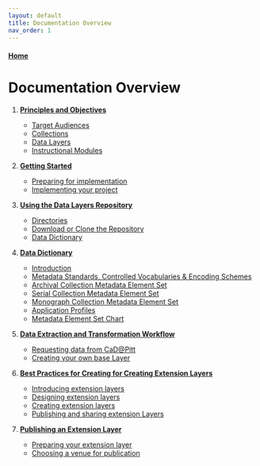 ```yaml
---
layout: default
title: Documentation Overview
nav_order: 1
---
```



#### [Home](http://cadatpitt.github.io)

# Documentation Overview

01. **[Principles and Objectives](01-principles-and-objectives.md)**
    - [Target Audiences](01-principles-and-objectives.md#target-audiences)
    - [Collections](01-principles-and-objectives.md#collections)
    - [Data Layers](01-principles-and-objectives.md#data-layers)
    - [Instructional Modules](01-principles-and-objectives.md#instructional-modules)

02. **[Getting Started](02-getting-started.md)**
    - [Preparing for implementation](02-getting-started.md#preparing-for-implementation)
    - [Implementing your project](02-getting-started.md#implementing-your-project)

03. **[Using the Data Layers Repository](03-using-the-repository.md)**
    - [Directories](03-using-the-repository.md#directories)
    - [Download or Clone the Repository](03-using-the-repository.md#download-or-clone-the-repository)
    - [Data Dictionary](03-using-the-repository.md#data-dictionary)

04. **[Data Dictionary](data-dictionary/04-data-dictionary.md)**
    - [Introduction](data-dictionary/introduction.html)
    - [Metadata Standards, Controlled Vocabularies & Encoding Schemes](data-dictionary/standards.md)
    - [Archival Collection Metadata Element Set](data-dictionary/archival-collections.md)
    - [Serial Collection Metadata Element Set](data-dictionary/serial-collections.md)
    - [Monograph Collection Metadata Element Set](data-dictionary/monograph-collections.md)
    - [Application Profiles](data-dictionary/application-profiles.md)
    - [Metadata Element Set Chart](data-dictionary/metadata-element-set-chart.md)

05. **[Data Extraction and Transformation Workflow](05-data-extraction-and-transformation-workflow.md)**
    - [Requesting data from CaD@Pitt](05-data-extraction-and-transformation-workflow.md#requesting-data-from-cad@pitt)
    - [Creating your own base Layer](05-data-extraction-and-transformation-workflow.md#creating-your-own-base-layer)

06. **[Best Practices for Creating for Creating Extension Layers](06-best-practices-for-creating-extension-layers.md)**
    - [Introducing extension layers](06-best-practices-for-creating-extension-layers.md#introducing-extension-layers)
    - [Designing extension layers](06-best-practices-for-creating-extension-layers.md#designing-extension-layers)
    - [Creating extension layers](06-best-practices-for-creating-extension-layers.md#creating-extension-layers)
    - [Publishing and sharing extension Layers](06-best-practices-for-creating-extension-layers.md#publishing-and-sharing-extension-layers)

07. **[Publishing an Extension Layer](07-publishing-an-extension-layer.md)**
    - [Preparing your extension layer](07-publishing-an-extension-layer.md#preparing-your-extension-layer)
    - [Choosing a venue for publication](07-publishing-an-extension-layer.md#choosing-a-venue-for-publication)
